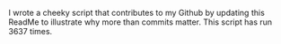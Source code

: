 I wrote a cheeky script that contributes to my Github by updating this ReadMe to illustrate why more than commits matter. This script has run 3637 times.